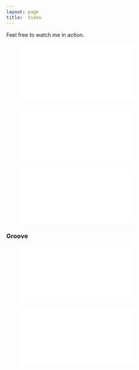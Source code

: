 ```yaml
---
layout: page
title:  Video
---
```

Feel free to watch me in action.

<figure>
<iframe src="//www.youtube.com/embed/YpnSd0R4z98" frameborder="0" allowfullscreen > </iframe>
</figure>

<figure>
<iframe src="//www.youtube.com/embed/-ubqKYX_A6s" frameborder="0" allowfullscreen > </iframe>
</figure>

<figure>
<iframe src="//www.youtube.com/embed/eNHUnEzxhdk" frameborder="0" allowfullscreen> </iframe>
</figure>

### Groove

<figure>
<iframe src="//www.youtube.com/embed/UOZCgJUrZK0" frameborder="0" allowfullscreen> </iframe>
</figure>

<figure>
<iframe src="//www.youtube.com/embed/-vySY04NvCE" frameborder="0" allowfullscreen> </iframe>
</figure>


